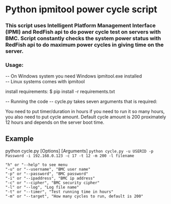 # Python ipmitool power cycle script

### This script uses Intelligent Platform Management Interface (IPMI) and RedFish api to do power cycle test on servers with BMC. Script constantly checks the system power status with RedFish api to do maximum power cycles in giving time on the server.

### Usage:

-- On Windows system you need Windows ipmitool.exe installed </br>
-- Linux systems comes with ipmitool

install requirements:
$ pip install -r requirements.txt

-- Running the code
-- cycle.py takes seven arguments that is required:

You need to put timer/duration in hours if you need to run it so many hours, you also need to put cycle amount. Default cycle amount is 200 proximately 12 hours and depends on the server boot time.

## Example

python cycle.py [Options] [Arguments]
`python cycle.py -u USERID -p Password -i 192.168.0.123 -c 17 -t 12 -m 200 -l filename`

```
"h" or "--help" to see menu
"-u" or "--username", "BMC user name"
"-p" or "--password", "BMC password"
"-i" or "--ipaddress", "BMC ip address"
"-c" or "--cipher", "BMC security cipher"
"-l" or "--log", "Log file name"
"-t" or "--timer", "Test running time in hours"
"-m" or "--target", "How many cycles to run, default is 200"
```
